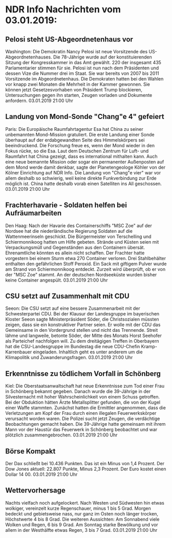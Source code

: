 # NDR Info Nachrichten vom 03.01.2019:


## Pelosi steht US-Abgeordnetenhaus vor
Washington: Die Demokratin Nancy Pelosi ist neue Vorsitzende des US-Abgeordnetenhauses. Die 78-Jährige wurde auf der konstituierenden Sitzung der Kongresskammer in das Amt gewählt. 220 der insgesamt 435 Parlamentarier stimmen für sie. Pelosi ist nun nach dem Präsidenten und dessen Vize die Nummer drei im Staat. Sie war bereits von 2007 bis 2011 Vorsitzende im Abgeordnetenhaus. Die Demokraten hatten bei den Wahlen vor knapp zwei Monaten die Mehrheit in der Kammer gewonnen. Sie können jetzt Gesetzesvorhaben von Präsident Trump blockieren, Untersuchungen gegen ihn starten, Zeugen vorladen und Dokumente anfordern. 03.01.2019 21:00 Uhr 

## Landung von Mond-Sonde "Chang"e 4" gefeiert
Paris: Die Europäische Raumfahrtagentur Esa hat China zu seiner unbemannten Mond-Mission gratuliert. Die erste Landung einer Sonde überhaupt auf der erdabgewandten Seite des Himmelskörpers sei beeindruckend. Die Forschung freue es, wenn der Mond wieder in den Fokus rücke, so die Esa. Laut dem Deutschen Zentrum für Luft- und Raumfahrt hat China gezeigt, dass es international mithalten kann. Auch eine neue bemannte Mission oder sogar ein permanenter Außenposten auf dem Mond werde damit denkbar, sagte der Planetengeologe Köhler von der Kölner Einrichtung auf NDR Info. Die Landung von "Chang"e vier" war vor allem deshalb so schwierig, weil keine direkte Funkverbindung zur Erde möglich ist. China hatte deshalb vorab einen Satelliten ins All geschossen. 03.01.2019 21:00 Uhr 

## Frachterhavarie - Soldaten helfen bei Aufräumarbeiten
Den Haag: Nach der Havarie des Containerschiffs "MSC Zoe" auf der Nordsee hat die niederländische Regierung Soldaten auf die Wattenmeerinseln geschickt. Die Bürgermeister von Terschelling und Schiermonnikoog hatten um Hilfe gebeten. Strände und Küsten seien mit Verpackungsmüll und Gegenständen aus den Containern übersät. Ehrenamtliche könnten es allein nicht schaffen. Der Frachter hatte vorgestern bei einem Sturm etwa 270 Container verloren. Drei Stahlbehälter enthalten den gefährlichen Stoff Peroxid. Ein Sack mit giftigem Pulver wurde am Strand von Schiermonnikoog entdeckt. Zurzeit wird überprüft, ob er von der "MSC Zoe" stammt. An der deutschen Nordseeküste wurden bisher keine Container angespült. 03.01.2019 21:00 Uhr 

## CSU setzt auf Zusammenhalt mit CDU
Seeon: Die CSU setzt auf eine bessere Zusammenarbeit mit der Schwesterpartei CDU. Bei der Klausur der Landesgruppe im bayerischen Kloster Seeon sagte Ministerpräsident Söder, die Christsozialen müssten zeigen, dass sie ein konstruktiver Partner seien. Er wolle mit der CDU das Gemeinsame in den Vordergrund stellen und nicht das Trennende. Streit lähme und langweile, betonte Söder, der Mitte des Monats Horst Seehofer als Parteichef nachfolgen will. Zu dem dreitägigen Treffen in Oberbayern hat die CSU-Landesgruppe im Bundestag die neue CDU-Chefin Kramp-Karrenbauer eingeladen. Inhaltlich geht es unter anderem um die Klimapolitik und Zuwanderungsfragen. 03.01.2019 21:00 Uhr 

## Erkenntnisse zu tödlichem Vorfall in Schönberg
Kiel: Die Oberstaatsanwaltschaft hat neue Erkenntnisse zum Tod einer Frau in Schönberg bekannt gegeben. Danach wurde die 39-Jährige in der Silvesternacht mit hoher Wahrscheinlichkeit von einem Schuss getroffen. Bei der Obduktion hätten Ärzte Metallsplitter gefunden, die von der Kugel einer Waffe stammten. Zunächst hatten die Ermittler angenommen, dass die Verletzungen am Kopf der Frau durch einen illegalen Feuerwerkskörper verursacht worden waren. Die Polizei sucht jetzt Zeugen, die verdächtige Beobachtungen gemacht haben. Die 39-Jährige hatte gemeinsam mit ihrem Mann vor der Haustür das Feuerwerk in Schönberg beobachtet und war plötzlich zusammengebrochen. 03.01.2019 21:00 Uhr 

## Börse Kompakt
Der Dax schließt bei 10.436 Punkten. Das ist ein Minus von 1,4  Prozent. Der Dow Jones aktuell: 22.807 Punkte, Minus 2,3 Prozent. Der Euro kostet einen Dollar 14 00. 03.01.2019 21:00 Uhr 

## Wettervorhersage
Nachts vielfach noch aufgelockert. Nach Westen und Südwesten hin etwas wolkiger, vereinzelt kurze Regenschauer,  minus 1 bis 5 Grad. Morgen bedeckt und gebietsweise nass, nur ganz im Osten noch länger trocken, Höchstwerte 4 bis 8 Grad. Die weiteren Aussichten: Am Sonnabend viele Wolken und Regen, 6 bis 9 Grad. Am Sonntag starke Bewölkung und vor allem in der Westhälfte etwas Regen, 3 bis 7 Grad. 03.01.2019 21:00 Uhr 

